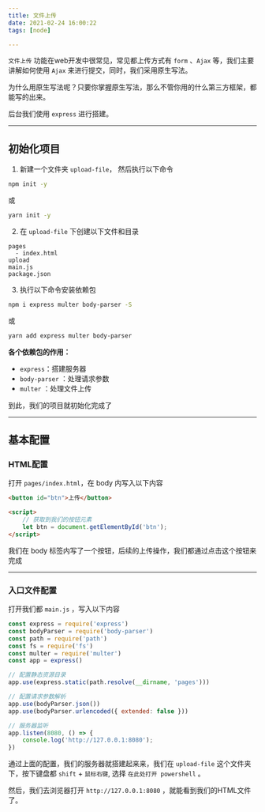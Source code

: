 ```yaml
---
title: 文件上传
date: 2021-02-24 16:00:22
tags: [node]

---
```




`文件上传` 功能在web开发中很常见，常见都上传方式有 `form` 、`Ajax` 等，我们主要讲解如何使用 `Ajax` 来进行提交，同时，我们采用原生写法。

为什么用原生写法呢？只要你掌握原生写法，那么不管你用的什么第三方框架，都能写的出来。

后台我们使用 `express` 进行搭建。





---





## 初始化项目

1. 新建一个文件夹 `upload-file`， 然后执行以下命令

```bash
npm init -y
```

或

```bash
yarn init -y
```





2. 在 `upload-file` 下创建以下文件和目录

```
pages
  - index.html
upload
main.js
package.json
```





3. 执行以下命令安装依赖包

```bash
npm i express multer body-parser -S
```

或

```bash
yarn add express multer body-parser
```





**各个依赖包的作用：**

- `express`：搭建服务器
- `body-parser` ：处理请求参数
- `multer` ：处理文件上传



到此，我们的项目就初始化完成了





---





## 基本配置



### HTML配置

打开 `pages/index.html`，在 body 内写入以下内容

```html
<button id="btn">上传</button>

<script>
    // 获取到我们的按钮元素
	let btn = document.getElementById('btn');
</script>
```



我们在 body 标签内写了一个按钮，后续的上传操作，我们都通过点击这个按钮来完成





---





### 入口文件配置

打开我们都 `main.js` ，写入以下内容

```js
const express = require('express')
const bodyParser = require('body-parser')
const path = require('path')
const fs = require('fs')
const multer = require('multer')
const app = express()

// 配置静态资源目录
app.use(express.static(path.resolve(__dirname, 'pages')))

// 配置请求参数解析
app.use(bodyParser.json())
app.use(bodyParser.urlencoded({ extended: false }))

// 服务器监听
app.listen(8080, () => {
    console.log('http://127.0.0.1:8080');
})
```



通过上面的配置，我们的服务器就搭建起来来，我们在 `upload-file` 这个文件夹下，按下键盘都 `shift` + `鼠标右键`, 选择 `在此处打开 powershell` 。

然后，我们去浏览器打开 `http://127.0.0.1:8080` ，就能看到我们的HTML文件了。



